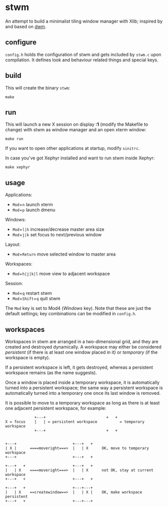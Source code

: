 stwm
====

An attempt to build a minimalist tiling window manager with Xlib; inspired by
and based on [dwm](http://dwm.suckless.org/).


configure
---------

<code>config.h</code> holds the configuration of stwm and gets included by
<code>stwm.c</code> upon compilation. It defines look and behaviour related
things and special keys.


build
-----

This will create the binary <code>stwm</code>:

	make


run
---

This will launch a new X session on display **:1** (modify the Makefile to
change) with stwm as window manager and an open xterm window:

	make run

If you want to open other applications at startup, modify <code>xinitrc</code>.

In case you've got Xephyr installed and want to run stwm inside Xephyr:

	make xephyr


usage
-----

Applications:
* <code>Mod</code>+<code>n</code> launch xterm
* <code>Mod</code>+<code>p</code> launch dmenu

Windows:
* <code>Mod</code>+<code>l|h</code> increase/decrease master area size
* <code>Mod</code>+<code>j|k</code> set focus to next/previous window

Layout:
* <code>Mod</code>+<code>Return</code> move selected window to master area

Workspaces:
* <code>Mod</code>+<code>h|j|k|l</code> move view to adjacent workspace

Session:
* <code>Mod</code>+<code>q</code> restart stwm
* <code>Mod</code>+<code>Shift</code>+<code>q</code> quit stwm

The <code>Mod</code> key is set to Mod4 (*Windows* key). Note that these are
just the default settings; key combinations can be modified in
<code>config.h</code>.


workspaces
----------

Workspaces in stwm are arranged in a two-dimensional grid, and they are created
and destroyed dynamically. A workspace may either be considered *persistent* (if
there is at least one window placed in it) or *temporary* (if the workspace is
empty).

If a persistent workspace is left, it gets destroyed, whereas a persistent
workspace remains (as the name suggests).

Once a window is placed inside a temporary workspace, it is automatically turned
into a persistent workspace; the same way a persistent workspace is
automatically turned into a temporary one once its last window is removed.

It is possible to move to a temporary workspace as long as there is at least one
adjacent persistent workspace, for example:

	             +---+                           +   +
	X = focus    |   | = persistent workspace          = temporary workspace
	             +---+                           +   +
	
	
	+---+                         +---+   +
	| X |      ====moveright===>  |   | X      OK, move to temporary workspace
	+---+                         +---+   +
	
	+---+   +                     +---+   +
	|   | X    ====moveright===>  |   | X      not OK, stay at current workspace
	+---+   +                     +---+   +
	
	+---+   +                     +---+---+
	|   | X    ==createwindow==>  |   | X |    OK, make workspace persistent
	+---+   +                     +---+---+

